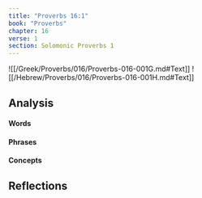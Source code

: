 ```yaml
---
title: "Proverbs 16:1"
book: "Proverbs"
chapter: 16
verse: 1
section: Solomonic Proverbs 1
---
```

![[/Greek/Proverbs/016/Proverbs-016-001G.md#Text]]
![[/Hebrew/Proverbs/016/Proverbs-016-001H.md#Text]]

## Analysis

#### Words

#### Phrases

#### Concepts

## Reflections
